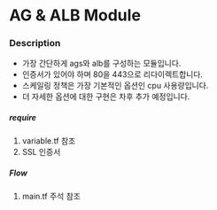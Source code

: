 # AG & ALB Module

### Description

- 가장 간단하게 ags와 alb를 구성하는 모듈입니다.
- 인증서가 있어야 하며 80을 443으로 리다이렉트합니다.
- 스케일링 정책은 가장 기본적인 옵션인 cpu 사용량입니다.
- 더 자세한 옵션에 대한 구현은 차후 추가 예정입니다.

##### require

1. variable.tf 참조
2. SSL 인증서

##### Flow

1. main.tf 주석 참조

